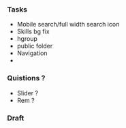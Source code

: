 ### Tasks

- Mobile search/full width search icon
- Skills bg fix
- hgroup
- public folder
- Navigation
- 
### Quistions ?

- Slider ?
- Rem ?

### Draft